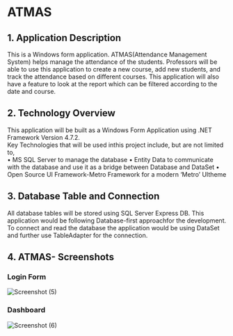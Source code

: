 # ATMAS

## 1.  Application Description
This is a Windows form application. ATMAS(Attendance Management System) helps manage the attendance of the students. Professors will be able to use this application to create a new course, add new students, and track the attendance based on different courses. This application will also have a feature to look at the report which can be filtered according to the date and course.

## 2. Technology Overview
This application will be built as a Windows Form Application using .NET Framework Version 4.7.2. <br> 
Key Technologies that will be used inthis project include, but are not limited to, <br> 
• MS SQL Server to manage the database
• Entity Data to communicate with the database and use it as a bridge between Database and DataSet
• Open Source UI Framework-Metro Framework for a modern ‘Metro’ UItheme

## 3. Database Table and Connection
All database tables will be stored using SQL Server Express DB. This application would be following Database-first approachfor the development. To connect and read the database the application would be using DataSet and further use TableAdapter for the connection.

## 4. ATMAS- Screenshots
### Login Form
![Screenshot (5)](https://user-images.githubusercontent.com/80717517/112910648-cc8fdc00-90c1-11eb-87ee-4a3c9308b99e.png)

### Dashboard
![Screenshot (6)](https://user-images.githubusercontent.com/80717517/112910683-e4676000-90c1-11eb-8ee4-f39afd64929a.png)

